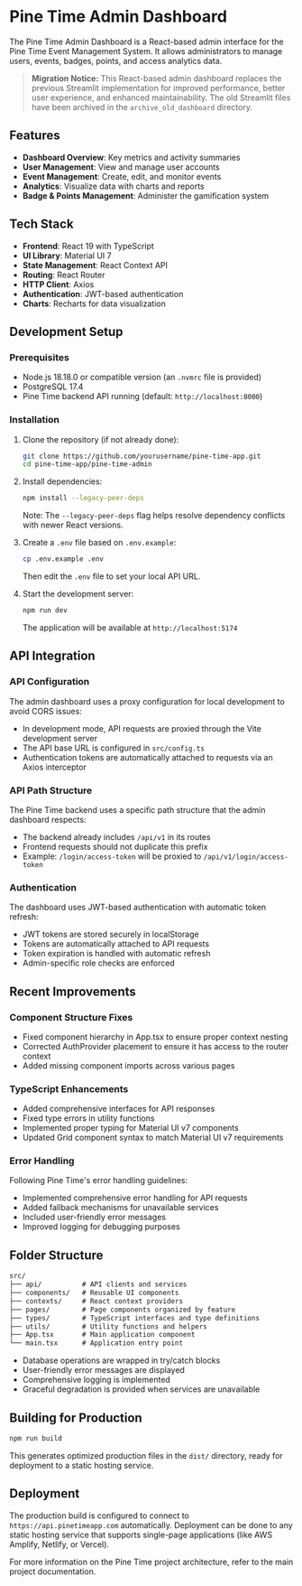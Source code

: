 # Pine Time Admin Dashboard

The Pine Time Admin Dashboard is a React-based admin interface for the Pine Time Event Management System. It allows administrators to manage users, events, badges, points, and access analytics data.

> **Migration Notice:** This React-based admin dashboard replaces the previous Streamlit implementation for improved performance, better user experience, and enhanced maintainability. The old Streamlit files have been archived in the `archive_old_dashboard` directory.

## Features

- **Dashboard Overview**: Key metrics and activity summaries
- **User Management**: View and manage user accounts
- **Event Management**: Create, edit, and monitor events
- **Analytics**: Visualize data with charts and reports
- **Badge & Points Management**: Administer the gamification system

## Tech Stack

- **Frontend**: React 19 with TypeScript
- **UI Library**: Material UI 7
- **State Management**: React Context API
- **Routing**: React Router
- **HTTP Client**: Axios
- **Authentication**: JWT-based authentication
- **Charts**: Recharts for data visualization

## Development Setup

### Prerequisites

- Node.js 18.18.0 or compatible version (an `.nvmrc` file is provided)
- PostgreSQL 17.4
- Pine Time backend API running (default: `http://localhost:8000`)

### Installation

1. Clone the repository (if not already done):

   ```bash
   git clone https://github.com/yourusername/pine-time-app.git
   cd pine-time-app/pine-time-admin
   ```

2. Install dependencies:

   ```bash
   npm install --legacy-peer-deps
   ```

   Note: The `--legacy-peer-deps` flag helps resolve dependency conflicts with newer React versions.

3. Create a `.env` file based on `.env.example`:

   ```bash
   cp .env.example .env
   ```

   Then edit the `.env` file to set your local API URL.

4. Start the development server:

   ```bash
   npm run dev
   ```

   The application will be available at `http://localhost:5174`

## API Integration

### API Configuration

The admin dashboard uses a proxy configuration for local development to avoid CORS issues:

- In development mode, API requests are proxied through the Vite development server
- The API base URL is configured in `src/config.ts`
- Authentication tokens are automatically attached to requests via an Axios interceptor

### API Path Structure

The Pine Time backend uses a specific path structure that the admin dashboard respects:

- The backend already includes `/api/v1` in its routes
- Frontend requests should not duplicate this prefix
- Example: `/login/access-token` will be proxied to `/api/v1/login/access-token`

### Authentication

The dashboard uses JWT-based authentication with automatic token refresh:

- JWT tokens are stored securely in localStorage
- Tokens are automatically attached to API requests
- Token expiration is handled with automatic refresh
- Admin-specific role checks are enforced

## Recent Improvements

### Component Structure Fixes

- Fixed component hierarchy in App.tsx to ensure proper context nesting
- Corrected AuthProvider placement to ensure it has access to the router context
- Added missing component imports across various pages

### TypeScript Enhancements

- Added comprehensive interfaces for API responses
- Fixed type errors in utility functions
- Implemented proper typing for Material UI v7 components
- Updated Grid component syntax to match Material UI v7 requirements

### Error Handling

Following Pine Time's error handling guidelines:

- Implemented comprehensive error handling for API requests
- Added fallback mechanisms for unavailable services
- Included user-friendly error messages
- Improved logging for debugging purposes

## Folder Structure

```txt
src/
├── api/          # API clients and services
├── components/   # Reusable UI components
├── contexts/     # React context providers
├── pages/        # Page components organized by feature
├── types/        # TypeScript interfaces and type definitions
├── utils/        # Utility functions and helpers
├── App.tsx       # Main application component
└── main.tsx      # Application entry point
```
- Database operations are wrapped in try/catch blocks
- User-friendly error messages are displayed
- Comprehensive logging is implemented
- Graceful degradation is provided when services are unavailable

## Building for Production

```bash
npm run build
```

This generates optimized production files in the `dist/` directory, ready for deployment to a static hosting service.

## Deployment

The production build is configured to connect to `https://api.pinetimeapp.com` automatically. Deployment can be done to any static hosting service that supports single-page applications (like AWS Amplify, Netlify, or Vercel).

For more information on the Pine Time project architecture, refer to the main project documentation.
